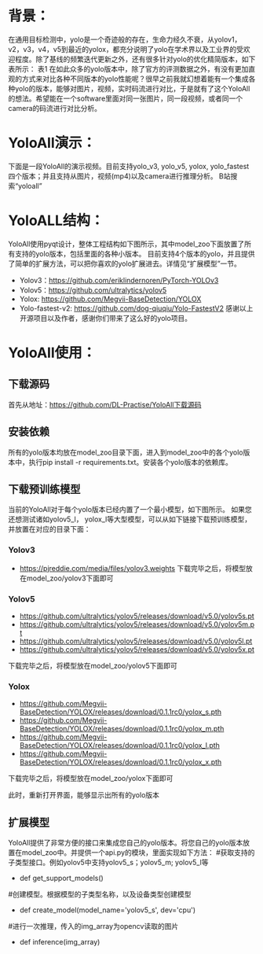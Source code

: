 # 背景：
在通用目标检测中，yolo是一个奇迹般的存在，生命力经久不衰，从yolov1，v2，v3，v4，v5到最近的yolox，都充分说明了yolo在学术界以及工业界的受欢迎程度。除了基线的频繁迭代更新之外，还有很多针对yolo的优化精简版本，如下表所示：
表1
在如此众多的yolo版本中，除了官方的评测数据之外，有没有更加直观的方式来对比各种不同版本的yolo性能呢？很早之前我就幻想着能有一个集成各种yolo的版本，能够对图片，视频，实时码流进行对比，于是就有了这个YoloAll的想法。希望能在一个software里面对同一张图片，同一段视频，或者同一个camera的码流进行对比分析。

# YoloAll演示：
下面是一段YoloAll的演示视频。目前支持yolo_v3, yolo_v5, yolox, yolo_fastest四个版本；并且支持从图片，视频(mp4)以及camera进行推理分析。
B站搜索“yoloall”


# YoloALL结构：
YoloAll使用pyqt设计，整体工程结构如下图所示，其中model_zoo下面放置了所有支持的yolo版本，包括里面的各种小版本。
目前支持4个版本的yolo，并且提供了简单的扩展方法，可以把你喜欢的yolo扩展进去。详情见“扩展模型”一节。
* Yolov3：https://github.com/eriklindernoren/PyTorch-YOLOv3
* Yolov5：https://github.com/ultralytics/yolov5
* Yolox: https://github.com/Megvii-BaseDetection/YOLOX
* Yolo-fastest-v2: https://github.com/dog-qiuqiu/Yolo-FastestV2
感谢以上开源项目以及作者，感谢你们带来了这么好的yolo项目。


# YoloAll使用：
## 下载源码
首先从地址：https://github.com/DL-Practise/YoloAll下载源码

## 安装依赖
所有的yolo版本均放在model_zoo目录下面，进入到model_zoo中的各个yolo版本中，执行pip install -r requirements.txt。安装各个yolo版本的依赖库。

## 下载预训练模型
当前的YoloAll对于每个yolo版本已经内置了一个最小模型，如下图所示。
如果您还想测试诸如yolov5_l， yolox_l等大型模型，可以从如下链接下载预训练模型，并放置在对应的目录下面：

### Yolov3
* https://pjreddie.com/media/files/yolov3.weights
下载完毕之后，将模型放在model_zoo/yolov3下面即可

### Yolov5
* https://github.com/ultralytics/yolov5/releases/download/v5.0/yolov5s.pt 
* https://github.com/ultralytics/yolov5/releases/download/v5.0/yolov5m.pt
* https://github.com/ultralytics/yolov5/releases/download/v5.0/yolov5l.pt
* https://github.com/ultralytics/yolov5/releases/download/v5.0/yolov5x.pt

下载完毕之后，将模型放在model_zoo/yolov5下面即可

### Yolox
* https://github.com/Megvii-BaseDetection/YOLOX/releases/download/0.1.1rc0/yolox_s.pth
* https://github.com/Megvii-BaseDetection/YOLOX/releases/download/0.1.1rc0/yolox_m.pth
* https://github.com/Megvii-BaseDetection/YOLOX/releases/download/0.1.1rc0/yolox_l.pth
* https://github.com/Megvii-BaseDetection/YOLOX/releases/download/0.1.1rc0/yolox_x.pth

下载完毕之后，将模型放在model_zoo/yolox下面即可


此时，重新打开界面，能够显示出所有的yolo版本


## 扩展模型
YoloAll提供了非常方便的接口来集成您自己的yolo版本。将您自己的yolo版本放置在model_zoo中。并提供一个api.py的模块，里面实现如下方法：
#获取支持的子类型接口。例如yolov5中支持yolov5_s；yolov5_m; yolov5_l等
* def get_support_models()

#创建模型。根据模型的子类型名称，以及设备类型创建模型
* def create_model(model_name='yolov5_s', dev='cpu')

#进行一次推理，传入的img_array为opencv读取的图片
* def inference(img_array)
